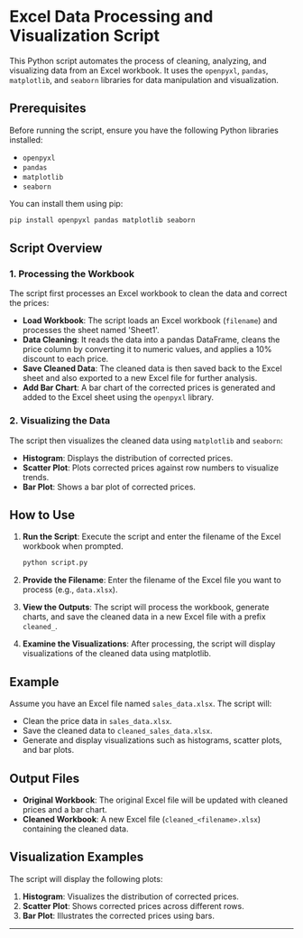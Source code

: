 # Excel Data Processing and Visualization Script

This Python script automates the process of cleaning, analyzing, and visualizing data from an Excel workbook. It uses the `openpyxl`, `pandas`, `matplotlib`, and `seaborn` libraries for data manipulation and visualization.

## Prerequisites

Before running the script, ensure you have the following Python libraries installed:

- `openpyxl`
- `pandas`
- `matplotlib`
- `seaborn`

You can install them using pip:

```bash
pip install openpyxl pandas matplotlib seaborn
```

## Script Overview

### 1. Processing the Workbook

The script first processes an Excel workbook to clean the data and correct the prices:

- **Load Workbook**: The script loads an Excel workbook (`filename`) and processes the sheet named 'Sheet1'.
- **Data Cleaning**: It reads the data into a pandas DataFrame, cleans the price column by converting it to numeric values, and applies a 10% discount to each price.
- **Save Cleaned Data**: The cleaned data is then saved back to the Excel sheet and also exported to a new Excel file for further analysis.
- **Add Bar Chart**: A bar chart of the corrected prices is generated and added to the Excel sheet using the `openpyxl` library.

### 2. Visualizing the Data

The script then visualizes the cleaned data using `matplotlib` and `seaborn`:

- **Histogram**: Displays the distribution of corrected prices.
- **Scatter Plot**: Plots corrected prices against row numbers to visualize trends.
- **Bar Plot**: Shows a bar plot of corrected prices.

## How to Use

1. **Run the Script**: 
   Execute the script and enter the filename of the Excel workbook when prompted.

   ```bash
   python script.py
   ```

2. **Provide the Filename**: 
   Enter the filename of the Excel file you want to process (e.g., `data.xlsx`).

3. **View the Outputs**: 
   The script will process the workbook, generate charts, and save the cleaned data in a new Excel file with a prefix `cleaned_`.

4. **Examine the Visualizations**: 
   After processing, the script will display visualizations of the cleaned data using matplotlib.

## Example

Assume you have an Excel file named `sales_data.xlsx`. The script will:

- Clean the price data in `sales_data.xlsx`.
- Save the cleaned data to `cleaned_sales_data.xlsx`.
- Generate and display visualizations such as histograms, scatter plots, and bar plots.

## Output Files

- **Original Workbook**: The original Excel file will be updated with cleaned prices and a bar chart.
- **Cleaned Workbook**: A new Excel file (`cleaned_<filename>.xlsx`) containing the cleaned data.

## Visualization Examples

The script will display the following plots:

1. **Histogram**: Visualizes the distribution of corrected prices.
2. **Scatter Plot**: Shows corrected prices across different rows.
3. **Bar Plot**: Illustrates the corrected prices using bars.

---
